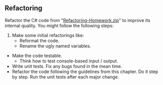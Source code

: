 ## Refactoring

Refactor the C# code from "[Refactoring-Homework.zip](https://github.com/neutrino-git/TelerikAcademy/raw/master/Programming/04.HighQualityCode/13.Refactoring-Homework/Refactoring-Homework.zip)" to improve its internal quality. You might follow the following steps:

1. Make some initial refactorings like:
    * Reformat the code.
    * Rename the ugly named variables.
* Make the code testable.
    * Think how to test console-based input / output.
* Write unit tests. Fix any bugs found in the mean time.
* Refactor the code following the guidelines from this chapter. Do it step by step. Run the unit tests after each major change.
